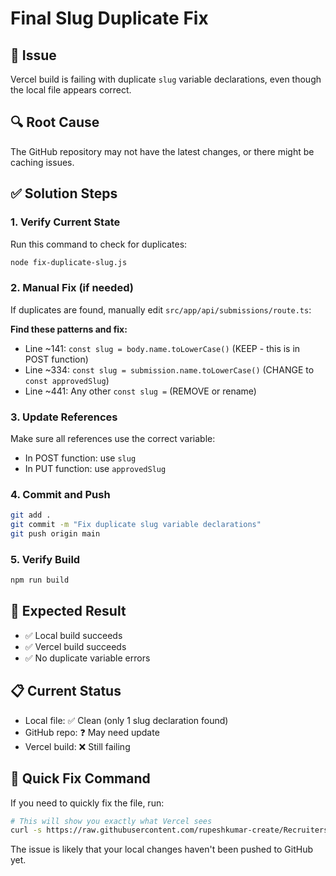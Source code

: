 # Final Slug Duplicate Fix

## 🚨 Issue
Vercel build is failing with duplicate `slug` variable declarations, even though the local file appears correct.

## 🔍 Root Cause
The GitHub repository may not have the latest changes, or there might be caching issues.

## ✅ Solution Steps

### 1. Verify Current State
Run this command to check for duplicates:
```bash
node fix-duplicate-slug.js
```

### 2. Manual Fix (if needed)
If duplicates are found, manually edit `src/app/api/submissions/route.ts`:

**Find these patterns and fix:**
- Line ~141: `const slug = body.name.toLowerCase()` (KEEP - this is in POST function)
- Line ~334: `const slug = submission.name.toLowerCase()` (CHANGE to `const approvedSlug`)
- Line ~441: Any other `const slug =` (REMOVE or rename)

### 3. Update References
Make sure all references use the correct variable:
- In POST function: use `slug`
- In PUT function: use `approvedSlug`

### 4. Commit and Push
```bash
git add .
git commit -m "Fix duplicate slug variable declarations"
git push origin main
```

### 5. Verify Build
```bash
npm run build
```

## 🎯 Expected Result
- ✅ Local build succeeds
- ✅ Vercel build succeeds
- ✅ No duplicate variable errors

## 📋 Current Status
- Local file: ✅ Clean (only 1 slug declaration found)
- GitHub repo: ❓ May need update
- Vercel build: ❌ Still failing

## 🔧 Quick Fix Command
If you need to quickly fix the file, run:
```bash
# This will show you exactly what Vercel sees
curl -s https://raw.githubusercontent.com/rupeshkumar-create/Recruiters/main/src/app/api/submissions/route.ts | grep -n "const slug"
```

The issue is likely that your local changes haven't been pushed to GitHub yet.